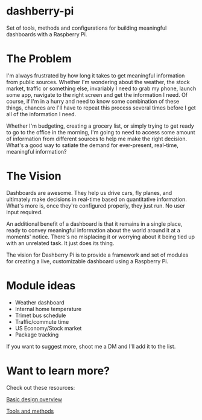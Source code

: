 # dashberry-pi
Set of tools, methods and configurations for building meaningful dashboards with a Raspberry Pi.

# The Problem

I'm always frustrated by how long it takes to get meaningful information from public sources. Whether I'm wondering about the weather, the stock market, traffic or something else, invariably I need to grab my phone, launch some app, navigate to the right screen and get the information I need. Of course, if I'm in a hurry and need to know some combination of these things, chances are I'll have to repeat this process several times before I get all of the information I need.

Whether I'm budgeting, creating a grocery list, or simply trying to get ready to go to the office in the morning, I'm going to need to access some amount of information from different sources to help me make the right decision. What's a good way to satiate the demand for ever-present, real-time, meaningful information?

# The Vision

Dashboards are awesome. They help us drive cars, fly planes, and ultimately make decisions in real-time based on quantitative information. What's more is, once they're configured properly, they just run. No user input required.

An additional benefit of a dashboard is that it remains in a single place, ready to convey meaningful information about the world around it at a moments' notice. There's no misplacing it or worrying about it being tied up with an unrelated task. It just does its thing.

The vision for Dashberry Pi is to provide a framework and set of modules for creating a live, customizable dashboard using a Raspberry Pi.

# Module ideas
 
+ Weather dashboard
+ Internal home temperature
+ Trimet bus schedule
+ Traffic/commute time
+ US Economy/Stock market
+ Package tracking

If you want to suggest more, shoot me a DM and I'll add it to the list.

# Want to learn more?

Check out these resources:

[Basic design overview](https://github.com/EvanKaeding/dashberry-pi/blob/master/docs/dashberry-pi-overview.png)

[Tools and methods](https://github.com/EvanKaeding/dashberry-pi/blob/master/docs/design-ideas.md)
